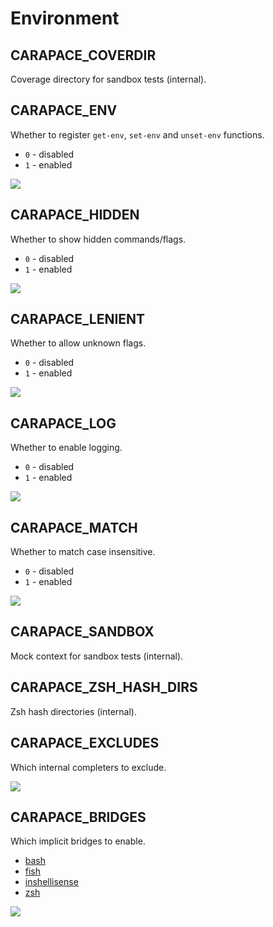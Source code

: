 # Environment

##	CARAPACE_COVERDIR

Coverage directory for sandbox tests (internal).
      
##	CARAPACE_ENV

Whether to register `get-env`, `set-env` and `unset-env` functions.

- `0` - disabled
- `1` - enabled

![](./env.cast)
          
##	CARAPACE_HIDDEN

Whether to show hidden commands/flags.
        
- `0` - disabled
- `1` - enabled

![](./hidden.cast)

##	CARAPACE_LENIENT

Whether to allow unknown flags.

- `0` - disabled
- `1` - enabled

![](./lenient.cast)
      
##	CARAPACE_LOG

Whether to enable logging.

- `0` - disabled
- `1` - enabled
          
![](./log.cast)

##	CARAPACE_MATCH

Whether to match case insensitive.

- `0` - disabled
- `1` - enabled

![](./match.cast)
        
##	CARAPACE_SANDBOX

Mock context for sandbox tests (internal).
      
##	CARAPACE_ZSH_HASH_DIRS

Zsh hash directories (internal).

##	CARAPACE_EXCLUDES

Which internal completers to exclude.

![](./excludes.cast)

##	CARAPACE_BRIDGES

Which implicit bridges to enable.
  
- [bash](https://www.gnu.org/software/bash/)
- [fish](https://fishshell.com/)
- [inshellisense](https://github.com/microsoft/inshellisense)
- [zsh](https://www.zsh.org/)

![](./bridges.cast)
